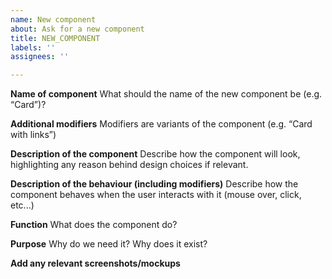 ```yaml
---
name: New component
about: Ask for a new component
title: NEW_COMPONENT
labels: ''
assignees: ''

---
```


**Name of component**
What should the name of the new component be (e.g. “Card”)?

**Additional modifiers** 
Modifiers are variants of the component (e.g. “Card with links”)

**Description of the component**
Describe how the component will look, highlighting any reason behind design choices if relevant.

**Description of the behaviour (including modifiers)**
Describe how the component behaves when the user interacts with it (mouse over, click, etc...)

**Function**
What does the component do?

**Purpose** 
Why do we need it? Why does it exist?

**Add any relevant screenshots/mockups**
